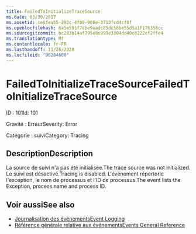 ```yaml
---
title: FailedToInitializeTraceSource
ms.date: 03/30/2017
ms.assetid: ce6fea55-292c-4fb9-908e-3713fcd4cf8f
ms.openlocfilehash: 6a5e591f7dbe9aadc85dc58be55d5a1f176358cc
ms.sourcegitcommit: bc293b14af795e0e999e3304dd40c0222cf2ffe4
ms.translationtype: MT
ms.contentlocale: fr-FR
ms.lasthandoff: 11/26/2020
ms.locfileid: "96284600"
---
```

# <a name="failedtoinitializetracesource"></a><span data-ttu-id="7b97a-102">FailedToInitializeTraceSource</span><span class="sxs-lookup"><span data-stu-id="7b97a-102">FailedToInitializeTraceSource</span></span>

<span data-ttu-id="7b97a-103">ID : 101</span><span class="sxs-lookup"><span data-stu-id="7b97a-103">Id: 101</span></span>  
  
 <span data-ttu-id="7b97a-104">Gravité : Erreur</span><span class="sxs-lookup"><span data-stu-id="7b97a-104">Severity: Error</span></span>  
  
 <span data-ttu-id="7b97a-105">Catégorie : suivi</span><span class="sxs-lookup"><span data-stu-id="7b97a-105">Category: Tracing</span></span>  
  
## <a name="description"></a><span data-ttu-id="7b97a-106">Description</span><span class="sxs-lookup"><span data-stu-id="7b97a-106">Description</span></span>  

 <span data-ttu-id="7b97a-107">La source de suivi n'a pas été initialisée.</span><span class="sxs-lookup"><span data-stu-id="7b97a-107">The trace source was not initialized.</span></span> <span data-ttu-id="7b97a-108">Le suivi est désactivé.</span><span class="sxs-lookup"><span data-stu-id="7b97a-108">Tracing is disabled.</span></span> <span data-ttu-id="7b97a-109">L'événement répertorie l'exception, le nom de processus et l'ID de processus.</span><span class="sxs-lookup"><span data-stu-id="7b97a-109">The event lists the Exception, process name and process ID.</span></span>  
  
## <a name="see-also"></a><span data-ttu-id="7b97a-110">Voir aussi</span><span class="sxs-lookup"><span data-stu-id="7b97a-110">See also</span></span>

- [<span data-ttu-id="7b97a-111">Journalisation des événements</span><span class="sxs-lookup"><span data-stu-id="7b97a-111">Event Logging</span></span>](index.md)
- [<span data-ttu-id="7b97a-112">Référence générale relative aux événements</span><span class="sxs-lookup"><span data-stu-id="7b97a-112">Events General Reference</span></span>](events-general-reference.md)
